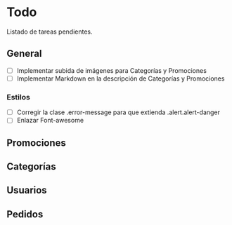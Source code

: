 # Todo

Listado de tareas pendientes.

## General

- [ ] Implementar subida de imágenes para Categorías y Promociones
- [ ] Implementar Markdown en la descripción de Categorías y Promociones

### Estilos

- [ ] Corregir la clase .error-message para que extienda .alert.alert-danger
- [ ] Enlazar Font-awesome

## Promociones


## Categorías


## Usuarios


## Pedidos

